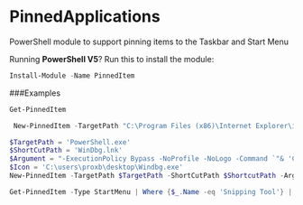 # PinnedApplications
PowerShell module to support pinning items to the Taskbar and Start Menu

Running **PowerShell V5**? Run this to install the module:
````PowerShell
Install-Module -Name PinnedItem
````

###Examples

````PowerShell
Get-PinnedItem
````

````PowerShell
 New-PinnedItem -TargetPath "C:\Program Files (x86)\Internet Explorer\iexplore.exe" -Type TaskBar
````

````PowerShell
$TargetPath = 'PowerShell.exe'
$ShortCutPath = 'WinDbg.lnk'
$Argument = "-ExecutionPolicy Bypass -NoProfile -NoLogo -Command `"& 'C:\users\proxb\desktop\Windbg.exe'`""
$Icon = 'C:\users\proxb\desktop\Windbg.exe'
New-PinnedItem -TargetPath $TargetPath -ShortCutPath $ShortcutPath -Argument $Argument -Type TaskBar -IconLocation $Icon
````

````PowerShell
Get-PinnedItem -Type StartMenu | Where {$_.Name -eq 'Snipping Tool'} | Remove-PinnedItem
````
